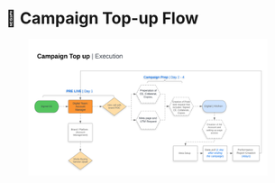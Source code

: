 # 🌊 Campaign Top-up Flow

<figure><img src="../.gitbook/assets/My first document.png" alt=""><figcaption></figcaption></figure>
